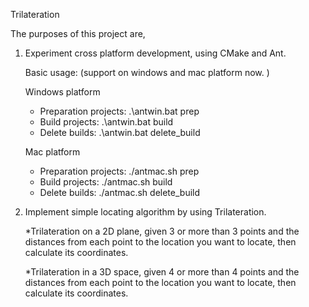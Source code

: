 Trilateration 

The purposes of this project are,

1. Experiment cross platform development, using CMake and Ant.
   
   Basic usage: (support on windows and mac platform now. )

   Windows platform
   * Preparation projects: .\antwin.bat prep
   * Build projects: .\antwin.bat build
   * Delete builds: .\antwin.bat delete_build

   Mac platform
   * Preparation projects: ./antmac.sh prep
   * Build projects: ./antmac.sh build
   * Delete builds: ./antmac.sh delete_build

2. Implement simple locating algorithm by using Trilateration.

   *Trilateration on a 2D plane, given 3 or more than 3 points and the distances from each point to the location you want to locate, then calculate its coordinates.
   
   *Trilateration in a 3D space, given 4 or more than 4 points and the distances from each point to the location you want to locate, then calculate its coordinates.

